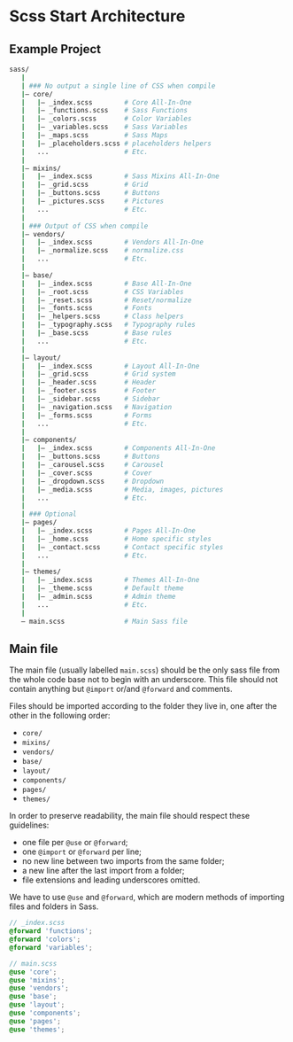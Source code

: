 # Scss Start Architecture

## Example Project

```sh
sass/
   |
   | ### No output a single line of CSS when compile
   |– core/
   |   |– _index.scss        # Core All-In-One
   |   |– _functions.scss    # Sass Functions
   |   |– _colors.scss       # Color Variables
   |   |– _variables.scss    # Sass Variables
   |   |– _maps.scss         # Sass Maps
   |   |– _placeholders.scss # placeholders helpers
   |   ...                   # Etc.
   |
   |– mixins/
   |   |– _index.scss        # Sass Mixins All-In-One
   |   |– _grid.scss         # Grid
   |   |– _buttons.scss      # Buttons
   |   |– _pictures.scss     # Pictures
   |   ...                   # Etc.
   |
   | ### Output of CSS when compile
   |– vendors/
   |   |– _index.scss        # Vendors All-In-One
   |   |– _normalize.scss    # normalize.css
   |   ...                   # Etc.
   |
   |– base/
   |   |– _index.scss        # Base All-In-One
   |   |– _root.scss         # CSS Variables
   |   |– _reset.scss        # Reset/normalize
   |   |– _fonts.scss        # Fonts
   |   |– _helpers.scss      # Class helpers
   |   |– _typography.scss   # Typography rules
   |   |– _base.scss         # Base rules
   |   ...                   # Etc.
   |
   |– layout/
   |   |– _index.scss        # Layout All-In-One
   |   |– _grid.scss         # Grid system
   |   |– _header.scss       # Header
   |   |– _footer.scss       # Footer
   |   |– _sidebar.scss      # Sidebar
   |   |– _navigation.scss   # Navigation
   |   |– _forms.scss        # Forms
   |   ...                   # Etc.
   |
   |– components/
   |   |– _index.scss        # Components All-In-One
   |   |– _buttons.scss      # Buttons
   |   |– _carousel.scss     # Carousel
   |   |– _cover.scss        # Cover
   |   |– _dropdown.scss     # Dropdown
   |   |– _media.scss        # Media, images, pictures
   |   ...                   # Etc.
   |
   | ### Optional
   |– pages/
   |   |– _index.scss        # Pages All-In-One
   |   |– _home.scss         # Home specific styles
   |   |– _contact.scss      # Contact specific styles
   |   ...                   # Etc.
   |
   |– themes/
   |   |– _index.scss        # Themes All-In-One
   |   |– _theme.scss        # Default theme
   |   |– _admin.scss        # Admin theme
   |   ...                   # Etc.
   |
   – main.scss               # Main Sass file
```

## Main file

The main file (usually labelled `main.scss`) should be the only sass file from the whole code base not to begin with an underscore. This file should not contain anything but `@import` or/and `@forward` and comments.

Files should be imported according to the folder they live in, one after the other in the following order:

- `core/`
- `mixins/`
- `vendors/`
- `base/`
- `layout/`
- `components/`
- `pages/`
- `themes/`

In order to preserve readability, the main file should respect these guidelines:

- one file per `@use` or `@forward`;
- one `@import` or `@forward` per line;
- no new line between two imports from the same folder;
- a new line after the last import from a folder;
- file extensions and leading underscores omitted.

We have to use `@use` and `@forward`, which are modern methods of importing files and folders in Sass.

```scss
// _index.scss
@forward 'functions';
@forward 'colors';
@forward 'variables';

// main.scss
@use 'core';
@use 'mixins';
@use 'vendors';
@use 'base';
@use 'layout';
@use 'components';
@use 'pages';
@use 'themes';
```
